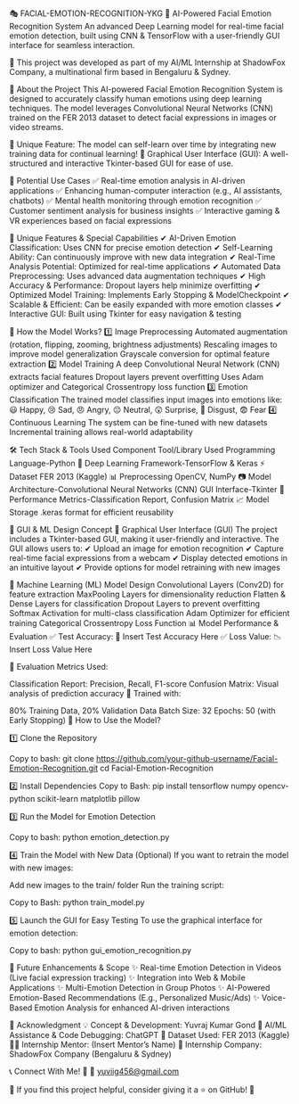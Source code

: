 🎭 FACIAL-EMOTION-RECOGNITION-YKG
🚀 AI-Powered Facial Emotion Recognition System
An advanced Deep Learning model for real-time facial emotion detection, built using CNN & TensorFlow with a user-friendly GUI interface for seamless interaction.

📌 This project was developed as part of my AI/ML Internship at ShadowFox Company, a multinational firm based in Bengaluru & Sydney.

📌 About the Project
This AI-powered Facial Emotion Recognition System is designed to accurately classify human emotions using deep learning techniques. The model leverages Convolutional Neural Networks (CNN) trained on the FER 2013 dataset to detect facial expressions in images or video streams.

🔹 Unique Feature: The model can self-learn over time by integrating new training data for continual learning!
🔹 Graphical User Interface (GUI): A well-structured and interactive Tkinter-based GUI for ease of use.

🎯 Potential Use Cases
✅ Real-time emotion analysis in AI-driven applications
✅ Enhancing human-computer interaction (e.g., AI assistants, chatbots)
✅ Mental health monitoring through emotion recognition
✅ Customer sentiment analysis for business insights
✅ Interactive gaming & VR experiences based on facial expressions

🌟 Unique Features & Special Capabilities
✔ AI-Driven Emotion Classification: Uses CNN for precise emotion detection
✔ Self-Learning Ability: Can continuously improve with new data integration
✔ Real-Time Analysis Potential: Optimized for real-time applications
✔ Automated Data Preprocessing: Uses advanced data augmentation techniques
✔ High Accuracy & Performance: Dropout layers help minimize overfitting
✔ Optimized Model Training: Implements Early Stopping & ModelCheckpoint
✔ Scalable & Efficient: Can be easily expanded with more emotion classes
✔ Interactive GUI: Built using Tkinter for easy navigation & testing

🔬 How the Model Works?
1️⃣ Image Preprocessing
Automated augmentation (rotation, flipping, zooming, brightness adjustments)
Rescaling images to improve model generalization
Grayscale conversion for optimal feature extraction
2️⃣ Model Training
A deep Convolutional Neural Network (CNN) extracts facial features
Dropout layers prevent overfitting
Uses Adam optimizer and Categorical Crossentropy loss function
3️⃣ Emotion Classification
The trained model classifies input images into emotions like:
😃 Happy, 😢 Sad, 😠 Angry, 😐 Neutral, 😲 Surprise, 🤢 Disgust, 😨 Fear
4️⃣ Continuous Learning
The system can be fine-tuned with new datasets
Incremental training allows real-world adaptability

🛠 Tech Stack & Tools Used
Component	Tool/Library Used
Programming Language-Python 🐍
Deep Learning Framework-TensorFlow & Keras ⚡
Dataset	FER 2013 (Kaggle) 📊
Preprocessing	OpenCV, NumPy 📷
Model Architecture-Convolutional Neural Networks (CNN)
GUI Interface-Tkinter 🎨
Performance Metrics-Classification Report, Confusion Matrix 📈
Model Storage	.keras format for efficient reusability

🎨 GUI & ML Design Concept
🔹 Graphical User Interface (GUI)
The project includes a Tkinter-based GUI, making it user-friendly and interactive. The GUI allows users to:
✔ Upload an image for emotion recognition
✔ Capture real-time facial expressions from a webcam
✔ Display detected emotions in an intuitive layout
✔ Provide options for model retraining with new images

🔹 Machine Learning (ML) Model Design
Convolutional Layers (Conv2D) for feature extraction
MaxPooling Layers for dimensionality reduction
Flatten & Dense Layers for classification
Dropout Layers to prevent overfitting
Softmax Activation for multi-class classification
Adam Optimizer for efficient training
Categorical Crossentropy Loss Function
📊 Model Performance & Evaluation
✅ Test Accuracy: 🚀 Insert Test Accuracy Here
✅ Loss Value: 📉 Insert Loss Value Here

📌 Evaluation Metrics Used:

Classification Report: Precision, Recall, F1-score
Confusion Matrix: Visual analysis of prediction accuracy
📌 Trained with:

80% Training Data, 20% Validation Data
Batch Size: 32
Epochs: 50 (with Early Stopping)
🚀 How to Use the Model?

1️⃣ Clone the Repository

Copy to bash:
git clone https://github.com/your-github-username/Facial-Emotion-Recognition.git
cd Facial-Emotion-Recognition

2️⃣ Install Dependencies
Copy to Bash:
pip install tensorflow numpy opencv-python scikit-learn matplotlib pillow

3️⃣ Run the Model for Emotion Detection

Copy to bash:
python emotion_detection.py

4️⃣ Train the Model with New Data (Optional)
If you want to retrain the model with new images:

Add new images to the train/ folder
Run the training script:

Copy to Bash:
python train_model.py

5️⃣ Launch the GUI for Easy Testing
To use the graphical interface for emotion detection:


Copy to bash:
python gui_emotion_recognition.py

🎯 Future Enhancements & Scope
✨ Real-time Emotion Detection in Videos (Live facial expression tracking)
✨ Integration into Web & Mobile Applications
✨ Multi-Emotion Detection in Group Photos
✨ AI-Powered Emotion-Based Recommendations (E.g., Personalized Music/Ads)
✨ Voice-Based Emotion Analysis for enhanced AI-driven interactions

🤝 Acknowledgment
💡 Concept & Development: Yuvraj Kumar Gond
🤖 AI/ML Assistance & Code Debugging: ChatGPT
📂 Dataset Used: FER 2013 (Kaggle)
👨‍🏫 Internship Mentor: (Insert Mentor’s Name)
🏢 Internship Company: ShadowFox Company (Bengaluru & Sydney)

📞 Connect With Me!
💼 
📧 yuviig456@gmail.com 

📢 If you find this project helpful, consider giving it a ⭐ on GitHub! 🚀
